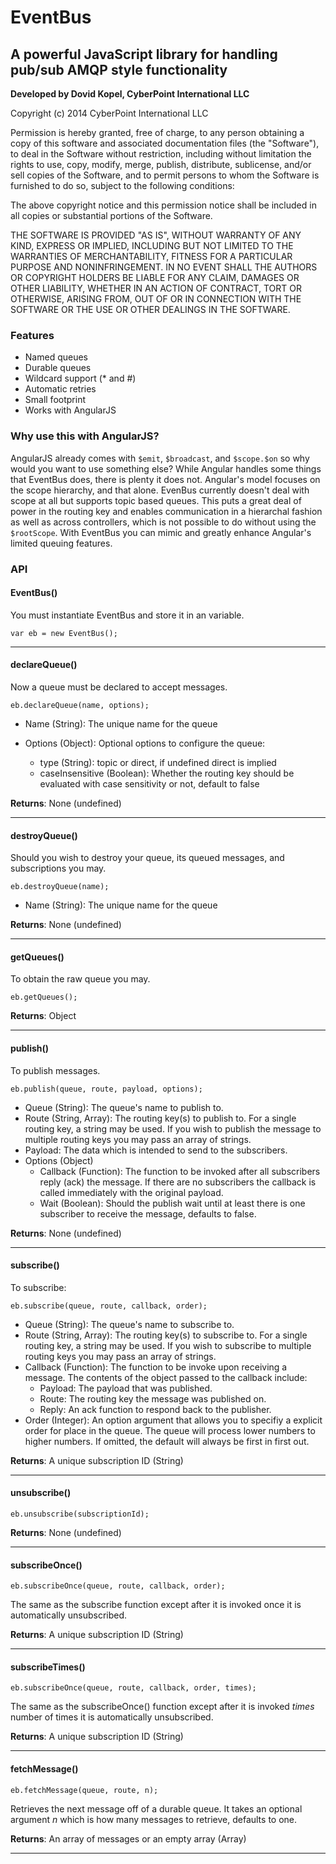 # EventBus
## A powerful JavaScript library for handling pub/sub AMQP style functionality 

**Developed by Dovid Kopel, CyberPoint International LLC**

Copyright (c) 2014 CyberPoint International LLC

Permission is hereby granted, free of charge, to any person obtaining a copy
of this software and associated documentation files (the "Software"), to deal
in the Software without restriction, including without limitation the rights
to use, copy, modify, merge, publish, distribute, sublicense, and/or sell
copies of the Software, and to permit persons to whom the Software is
furnished to do so, subject to the following conditions:

The above copyright notice and this permission notice shall be included in
all copies or substantial portions of the Software.

THE SOFTWARE IS PROVIDED "AS IS", WITHOUT WARRANTY OF ANY KIND, EXPRESS OR
IMPLIED, INCLUDING BUT NOT LIMITED TO THE WARRANTIES OF MERCHANTABILITY,
FITNESS FOR A PARTICULAR PURPOSE AND NONINFRINGEMENT. IN NO EVENT SHALL THE
AUTHORS OR COPYRIGHT HOLDERS BE LIABLE FOR ANY CLAIM, DAMAGES OR OTHER
LIABILITY, WHETHER IN AN ACTION OF CONTRACT, TORT OR OTHERWISE, ARISING FROM,
OUT OF OR IN CONNECTION WITH THE SOFTWARE OR THE USE OR OTHER DEALINGS IN
THE SOFTWARE.

### Features
* Named queues
* Durable queues
* Wildcard support (\* and #)
* Automatic retries
* Small footprint
* Works with AngularJS

### Why use this with AngularJS?
AngularJS already comes with ```$emit```, ```$broadcast```, and ```$scope.$on``` so why would you want to use something else? While Angular handles some things that EventBus does, there is plenty it does not. Angular's model focuses on the scope hierarchy, and that alone. EvenBus currently doesn't deal with scope at all but supports topic based queues. This puts a great deal of power in the routing key and enables communication in a hierarchal fashion as well as across controllers, which is not possible to do without using the ```$rootScope```. With EventBus you can mimic and greatly enhance Angular's limited queuing features.

### API
#### EventBus()
You must instantiate EventBus and store it in an variable.

    var eb = new EventBus();

---

#### declareQueue()
Now a queue must be declared to accept messages.

    eb.declareQueue(name, options);

* Name (String): The unique name for the queue

* Options (Object): Optional options to configure the queue:
    * type (String): topic or direct, if undefined direct is implied
    * caseInsensitive (Boolean): Whether the routing key should be evaluated
with case sensitivity or not, default to false

**Returns**: None (undefined)

---

#### destroyQueue()
Should you wish to destroy your queue, its queued messages, and subscriptions
 you may.

    eb.destroyQueue(name);

* Name (String): The unique name for the queue

**Returns**: None (undefined)

---

#### getQueues()
To obtain the raw queue you may.

    eb.getQueues();

**Returns**: Object

---

#### publish()
To publish messages.

    eb.publish(queue, route, payload, options);
* Queue (String): The queue's name to publish to.
* Route (String, Array): The routing key(s) to publish to. For a single
routing key, a string may be used. If you wish to publish the message to
multiple routing keys you may pass an array of strings.
* Payload: The data which is intended to send to the subscribers.
* Options (Object)
    * Callback (Function): The function to be invoked after all subscribers
    reply (ack) the message. If there are no subscribers the callback is
    called immediately with the original payload.
    * Wait (Boolean): Should the publish wait until at least there is one
    subscriber to receive the message, defaults to false.

**Returns**: None (undefined)

---

#### subscribe()
To subscribe:

    eb.subscribe(queue, route, callback, order);
* Queue (String): The queue's name to subscribe to.
* Route (String, Array): The routing key(s) to subscribe to. For a single
routing key, a string may be used. If you wish to subscribe to
multiple routing keys you may pass an array of strings.
* Callback (Function): The function to be invoke upon receiving a message.
The contents of the object passed to the callback include:
    * Payload: The payload that was published.
    * Route: The routing key the message was published on.
    * Reply: An ack function to respond back to the publisher.
* Order (Integer): An option argument that allows you to specifiy a explicit
order for place in the queue. The queue will process lower numbers to higher
numbers. If omitted, the default will always be first in first out.

**Returns**: A unique subscription ID (String)

---

#### unsubscribe()

    eb.unsubscribe(subscriptionId);

**Returns**: None (undefined)

---

#### subscribeOnce()

    eb.subscribeOnce(queue, route, callback, order);

The same as the subscribe function except after it is invoked once it is
automatically unsubscribed.

**Returns**: A unique subscription ID (String)

---

#### subscribeTimes()

    eb.subscribeOnce(queue, route, callback, order, times);

The same as the subscribeOnce() function except after it is invoked *times*
number of times it is automatically unsubscribed.

**Returns**: A unique subscription ID (String)

---

#### fetchMessage()

    eb.fetchMessage(queue, route, n);

Retrieves the next message off of a durable queue. It takes an optional
argument *n* which is how many messages to retrieve, defaults to one.

**Returns**: An array of messages or an empty array (Array)

---
